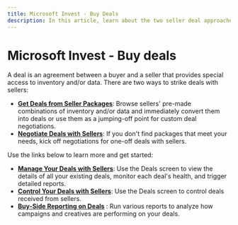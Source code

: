 ```yaml
---
title: Microsoft Invest - Buy Deals
description: In this article, learn about the two seller deal approaches, granting unique access to inventory and data through agreements.
---
```


# Microsoft Invest - Buy deals

A deal is an agreement between a buyer and a seller that provides special access to inventory and/or data. There are two ways to strike
deals with sellers:

- **[Get Deals from Seller Packages](get-deals-from-seller-packages.md)**: Browse sellers' pre-made combinations of
  inventory and/or data and immediately convert them into deals or use them as a jumping-off point for custom deal negotiations.
- **[Negotiate Deals with Sellers](negotiate-deals-with-sellers.md)**: If you don't find packages that meet your needs, kick off negotiations for one-off deals with sellers.

Use the links below to learn more and get started:

- **[Manage Your Deals with Sellers](manage-your-deals-with-sellers.md)**: Use the Deals screen to view the details of all your existing deals, monitor each deal's health, and trigger detailed reports.
- **[Control Your Deals with Sellers](control-your-deals-with-sellers.md)**: Use the Deals screen to control deals received from sellers.
- **[Buy-Side Reporting on Deals](buy-side-reporting-on-deals.md)** : Run various reports to analyze how campaigns and creatives are performing on your deals.
